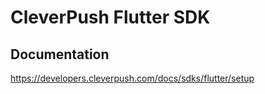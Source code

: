 # CleverPush Flutter SDK

## Documentation

https://developers.cleverpush.com/docs/sdks/flutter/setup
